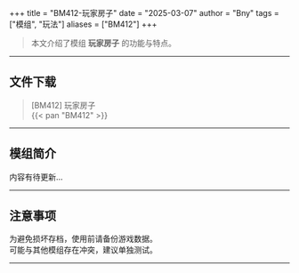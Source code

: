 +++
title = "BM412-玩家房子"
date = "2025-03-07"
author = "Bny"
tags = ["模组", "玩法"]
aliases = ["BM412"]
+++

> 本文介绍了模组 **玩家房子** 的功能与特点。

---

## 文件下载

> [BM412] 玩家房子  
{{< pan "BM412" >}}  

---

## 模组简介

>  
内容有待更新...  

---

## 注意事项

>  
为避免损坏存档，使用前请备份游戏数据。  
可能与其他模组存在冲突，建议单独测试。  

---

